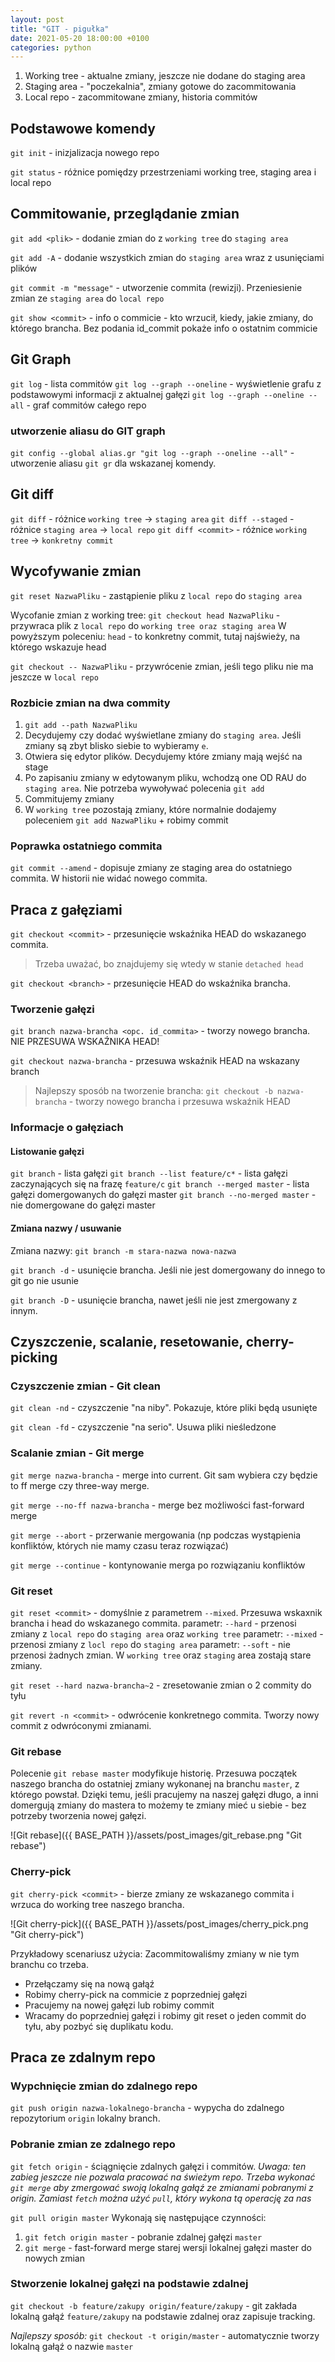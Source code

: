 ```yaml
---
layout: post
title: "GIT - pigułka"
date: 2021-05-20 18:00:00 +0100
categories: python
---
```


1. Working tree - aktualne zmiany, jeszcze nie dodane do staging area
2. Staging area - "poczekalnia", zmiany gotowe do zacommitowania
3. Local repo - zacommitowane zmiany, historia commitów

## Podstawowe komendy
`git init` - inizjalizacja nowego repo

`git status` - różnice pomiędzy przestrzeniami working tree, staging area i local repo

## Commitowanie, przeglądanie zmian

`git add <plik>` - dodanie zmian do z `working tree` do `staging area`

`git add -A` - dodanie wszystkich zmian do `staging area` wraz z usunięciami plików

`git commit -m "message"` - utworzenie commita (rewizji). Przeniesienie zmian ze `staging area` do `local repo`

`git show <commit>` - info o commicie - kto wrzucił, kiedy, jakie zmiany, do którego brancha. Bez podania id_commit pokaże info o ostatnim commicie

## Git Graph
`git log` - lista commitów
`git log --graph --oneline` - wyświetlenie grafu z podstawowymi informacji z aktualnej gałęzi
`git log --graph --oneline --all` - graf commitów całego repo

### utworzenie aliasu do GIT graph
`git config --global alias.gr "git log --graph --oneline --all"` - utworzenie aliasu `git gr` dla wskazanej komendy.

## Git diff
`git diff` - różnice `working tree` -> `staging area`
`git diff --staged` - różnice `staging area` -> `local repo`
`git diff <commit>` - różnice `working tree` -> `konkretny commit`

## Wycofywanie zmian
`git reset NazwaPliku` - zastąpienie pliku z `local repo` do `staging area`

Wycofanie zmian z working tree:
`git checkout head NazwaPliku` - przywraca plik z `local repo` do `working tree oraz staging area`
W powyższym poleceniu:
    `head` - to konkretny commit, tutaj najświeży, na którego wskazuje head

`git checkout -- NazwaPliku` - przywrócenie zmian, jeśli tego pliku nie ma jeszcze w `local repo`

### Rozbicie zmian na dwa commity
1. `git add --path NazwaPliku` 
2. Decydujemy czy dodać wyświetlane zmiany do `staging area`. Jeśli zmiany są zbyt blisko siebie to wybieramy `e`.
3. Otwiera się edytor plików. Decydujemy które zmiany mają wejść na stage
4. Po zapisaniu zmiany w edytowanym pliku, wchodzą one OD RAU do `staging area`. Nie potrzeba wywoływać polecenia `git add`
5. Commitujemy zmiany
6. W `working tree` pozostają zmiany, które normalnie dodajemy poleceniem `git add NazwaPliku` + robimy commit

### Poprawka ostatniego commita 
`git commit --amend` - dopisuje zmiany ze staging area do ostatniego commita. W historii nie widać nowego commita.

## Praca z gałęziami

`git checkout <commit>` - przesunięcie wskaźnika HEAD do wskazanego commita. 
> Trzeba uważać, bo znajdujemy się wtedy w stanie `detached head`

`git checkout <branch>` - przesunięcie HEAD do wskaźnika brancha.


### Tworzenie gałęzi
`git branch nazwa-brancha <opc. id_commita>` - tworzy nowego brancha. NIE PRZESUWA WSKAŹNIKA HEAD!

`git checkout nazwa-brancha` - przesuwa wskaźnik HEAD na wskazany branch


> Najlepszy sposób na tworzenie brancha:
> `git checkout -b nazwa-brancha` - tworzy nowego brancha i przesuwa wskaźnik HEAD


### Informacje o gałęziach

#### Listowanie gałęzi
`git branch` - lista gałęzi
`git branch --list feature/c*` - lista gałęzi zaczynających się na frazę `feature/c`
`git branch --merged master` - lista gałęzi domergowanych do gałęzi master
`git branch --no-merged master` - nie domergowane do gałęzi master

#### Zmiana nazwy / usuwanie
Zmiana nazwy:
`git branch -m stara-nazwa nowa-nazwa`

`git branch -d` - usunięcie brancha. Jeśli nie jest domergowany do innego to git go nie usunie

`git branch -D` - usunięcie brancha, nawet jeśli nie jest zmergowany z innym.

## Czyszczenie, scalanie, resetowanie, cherry-picking

### Czyszczenie zmian - Git clean
`git clean -nd` - czyszczenie "na niby". Pokazuje, które pliki będą usunięte

`git clean -fd` - czyszczenie "na serio". Usuwa pliki nieśledzone

### Scalanie zmian - Git merge
`git merge nazwa-brancha` - merge into current. Git sam wybiera czy będzie to ff merge czy three-way merge.

`git merge --no-ff nazwa-brancha` - merge bez możliwości fast-forward merge

`git merge --abort` - przerwanie mergowania (np podczas wystąpienia konfliktów, których nie mamy czasu teraz rozwiązać)

`git merge --continue` - kontynowanie merga po rozwiązaniu konfliktów
### Git reset
`git reset <commit>` - domyślnie z parametrem `--mixed`. Przesuwa wskaxnik brancha i head do wskazanego commita. 
    parametr: `--hard` - przenosi zmiany z `local repo` do `staging area` oraz `working tree`
    parametr: `--mixed` - przenosi zmiany z `locl repo` do `staging area`
    parametr: `--soft` - nie przenosi żadnych zmian. W `working tree` oraz `staging` area zostają stare zmiany.

`git reset --hard nazwa-brancha~2` - zresetowanie zmian o 2 commity do tyłu

`git revert -n <commit>` - odwrócenie konkretnego commita. Tworzy nowy commit z odwróconymi zmianami.


### Git rebase
Polecenie `git rebase master` modyfikuje historię. Przesuwa początek naszego brancha do ostatniej zmiany wykonanej na branchu `master`, z którego powstał. Dzięki temu, jeśli pracujemy na naszej gałęzi długo, a inni domergują zmiany do mastera to możemy te zmiany mieć u siebie - bez potrzeby tworzenia nowej gałęzi.

![Git rebase]({{ BASE_PATH }}/assets/post_images/git_rebase.png "Git rebase")

### Cherry-pick
`git cherry-pick <commit>` - bierze zmiany ze wskazanego commita i wrzuca do working tree naszego brancha.

![Git cherry-pick]({{ BASE_PATH }}/assets/post_images/cherry_pick.png "Git cherry-pick")

Przykładowy scenariusz użycia:
Zacommitowaliśmy zmiany w nie tym branchu co trzeba. 
- Przełączamy się na nową gałąź
- Robimy cherry-pick na commicie z poprzedniej gałęzi
- Pracujemy na nowej gałęzi lub robimy commit
- Wracamy do poprzedniej gałęzi i robimy git reset o jeden commit do tyłu, aby pozbyć się duplikatu kodu.

## Praca ze zdalnym repo

### Wypchnięcie zmian do zdalnego repo
`git push origin nazwa-lokalnego-brancha` - wypycha do zdalnego repozytorium `origin` lokalny branch.

### Pobranie zmian ze zdalnego repo
`git fetch origin` - ściągnięcie zdalnych gałęzi i commitów.
_Uwaga: ten zabieg jeszcze nie pozwala pracować na świeżym repo. Trzeba wykonać `git merge` aby zmergować swoją lokalną gałąź ze zmianami pobranymi z origin. Zamiast `fetch` można użyć `pull`, który wykona tą operację za nas_

`git pull origin master`
Wykonają się następujące czynności:
1. `git fetch origin master` - pobranie zdalnej gałęzi `master`
2. `git merge` - fast-forward merge starej wersji lokalnej gałęzi master do nowych zmian

### Stworzenie lokalnej gałęzi na podstawie zdalnej
`git checkout -b feature/zakupy origin/feature/zakupy` - git zakłada lokalną gałąź `feature/zakupy` na podstawie zdalnej oraz zapisuje tracking.

*Najlepszy sposób:*
`git checkout -t origin/master` - automatycznie tworzy lokalną gałąź o nazwie `master`
